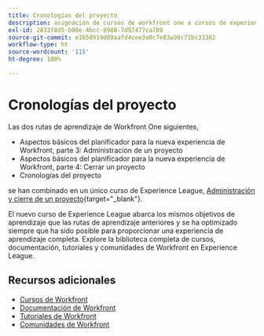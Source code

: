 ```yaml
---
title: Cronologías del proyecto
description: asignación de cursos de workfront one a cursos de experience league
exl-id: 2833f8d5-b00e-4bcc-8988-7d97477ca789
source-git-commit: e1850919d89aafd4cee3a0c7e83a98c71bc33382
workflow-type: ht
source-wordcount: '115'
ht-degree: 100%

---
```


# Cronologías del proyecto

Las dos rutas de aprendizaje de Workfront One siguientes,

* Aspectos básicos del planificador para la nueva experiencia de Workfront, parte 3: Administración de un proyecto
* Aspectos básicos del planificador para la nueva experiencia de Workfront, parte 4: Cerrar un proyecto
* Cronologías del proyecto

se han combinado en un único curso de Experience League, [Administración y cierre de un proyecto](https://experienceleague.adobe.com/?recommended=Workfront-U-1-2022.2.planners){target="_blank"}.

El nuevo curso de Experience League abarca los mismos objetivos de aprendizaje que las rutas de aprendizaje anteriores y se ha optimizado siempre que ha sido posible para proporcionar una experiencia de aprendizaje completa.  Explore la biblioteca completa de cursos, documentación, tutoriales y comunidades de Workfront en Experience League.

## Recursos adicionales

* [Cursos de Workfront](https://experienceleague.adobe.com/?lang=es&amp;Solution=Workfront#courses)
* [Documentación de Workfront](https://experienceleague.adobe.com/docs/workfront.html?lang=es)
* [Tutoriales de Workfront](https://experienceleague.adobe.com/docs/workfront-learn/tutorials-workfront/home.html?lang=es)
* [Comunidades de Workfront](https://experienceleaguecommunities.adobe.com/t5/workfront/ct-p/workfront)
